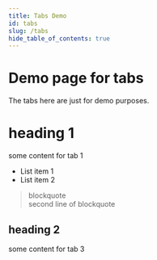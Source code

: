 ```yaml
---
title: Tabs Demo
id: tabs
slug: /tabs
hide_table_of_contents: true
---
```


# Demo page for tabs

The tabs here are just for demo purposes.

<MarkdownTabs>
<MarkdownTabItem value="Lesson">

# heading 1

some content for tab 1

- List item 1
- List item 2

> blockquote  
> second line of blockquote

</MarkdownTabItem>

<MarkdownTabItem value="Notes">

heading 2
---------
some content for tab 3

</MarkdownTabItem>
</MarkdownTabs>
